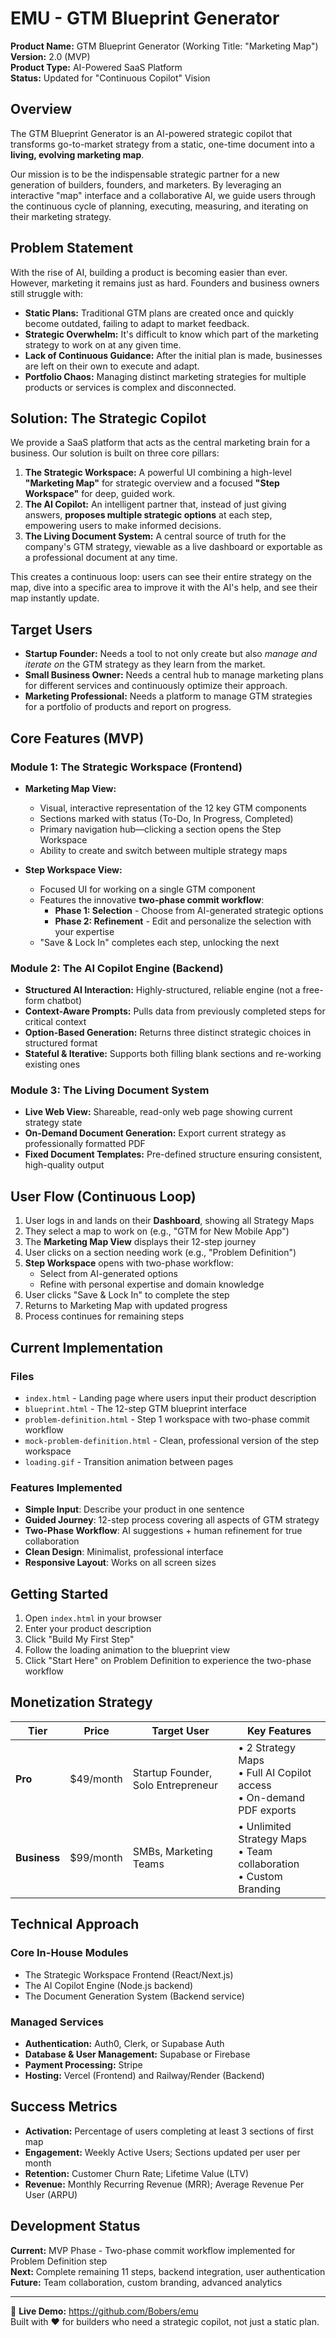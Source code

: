 # EMU - GTM Blueprint Generator

**Product Name:** GTM Blueprint Generator (Working Title: "Marketing Map")  
**Version:** 2.0 (MVP)  
**Product Type:** AI-Powered SaaS Platform  
**Status:** Updated for "Continuous Copilot" Vision

## Overview

The GTM Blueprint Generator is an AI-powered strategic copilot that transforms go-to-market strategy from a static, one-time document into a **living, evolving marketing map**.

Our mission is to be the indispensable strategic partner for a new generation of builders, founders, and marketers. By leveraging an interactive "map" interface and a collaborative AI, we guide users through the continuous cycle of planning, executing, measuring, and iterating on their marketing strategy.

## Problem Statement

With the rise of AI, building a product is becoming easier than ever. However, marketing it remains just as hard. Founders and business owners still struggle with:

- **Static Plans:** Traditional GTM plans are created once and quickly become outdated, failing to adapt to market feedback.
- **Strategic Overwhelm:** It's difficult to know which part of the marketing strategy to work on at any given time.
- **Lack of Continuous Guidance:** After the initial plan is made, businesses are left on their own to execute and adapt.
- **Portfolio Chaos:** Managing distinct marketing strategies for multiple products or services is complex and disconnected.

## Solution: The Strategic Copilot

We provide a SaaS platform that acts as the central marketing brain for a business. Our solution is built on three core pillars:

1. **The Strategic Workspace:** A powerful UI combining a high-level **"Marketing Map"** for strategic overview and a focused **"Step Workspace"** for deep, guided work.
2. **The AI Copilot:** An intelligent partner that, instead of just giving answers, **proposes multiple strategic options** at each step, empowering users to make informed decisions.
3. **The Living Document System:** A central source of truth for the company's GTM strategy, viewable as a live dashboard or exportable as a professional document at any time.

This creates a continuous loop: users can see their entire strategy on the map, dive into a specific area to improve it with the AI's help, and see their map instantly update.

## Target Users

- **Startup Founder:** Needs a tool to not only create but also *manage and iterate on* the GTM strategy as they learn from the market.
- **Small Business Owner:** Needs a central hub to manage marketing plans for different services and continuously optimize their approach.
- **Marketing Professional:** Needs a platform to manage GTM strategies for a portfolio of products and report on progress.

## Core Features (MVP)

### Module 1: The Strategic Workspace (Frontend)
- **Marketing Map View:**
  - Visual, interactive representation of the 12 key GTM components
  - Sections marked with status (To-Do, In Progress, Completed)
  - Primary navigation hub—clicking a section opens the Step Workspace
  - Ability to create and switch between multiple strategy maps

- **Step Workspace View:**
  - Focused UI for working on a single GTM component
  - Features the innovative **two-phase commit workflow**:
    - **Phase 1: Selection** - Choose from AI-generated strategic options
    - **Phase 2: Refinement** - Edit and personalize the selection with your expertise
  - "Save & Lock In" completes each step, unlocking the next

### Module 2: The AI Copilot Engine (Backend)
- **Structured AI Interaction:** Highly-structured, reliable engine (not a free-form chatbot)
- **Context-Aware Prompts:** Pulls data from previously completed steps for critical context
- **Option-Based Generation:** Returns three distinct strategic choices in structured format
- **Stateful & Iterative:** Supports both filling blank sections and re-working existing ones

### Module 3: The Living Document System
- **Live Web View:** Shareable, read-only web page showing current strategy state
- **On-Demand Document Generation:** Export current strategy as professionally formatted PDF
- **Fixed Document Templates:** Pre-defined structure ensuring consistent, high-quality output

## User Flow (Continuous Loop)

1. User logs in and lands on their **Dashboard**, showing all Strategy Maps
2. They select a map to work on (e.g., "GTM for New Mobile App")
3. The **Marketing Map View** displays their 12-step journey
4. User clicks on a section needing work (e.g., "Problem Definition")
5. **Step Workspace** opens with two-phase workflow:
   - Select from AI-generated options
   - Refine with personal expertise and domain knowledge
6. User clicks "Save & Lock In" to complete the step
7. Returns to Marketing Map with updated progress
8. Process continues for remaining steps

## Current Implementation

### Files
- `index.html` - Landing page where users input their product description
- `blueprint.html` - The 12-step GTM blueprint interface
- `problem-definition.html` - Step 1 workspace with two-phase commit workflow
- `mock-problem-definition.html` - Clean, professional version of the step workspace
- `loading.gif` - Transition animation between pages

### Features Implemented
- **Simple Input**: Describe your product in one sentence
- **Guided Journey**: 12-step process covering all aspects of GTM strategy
- **Two-Phase Workflow**: AI suggestions + human refinement for true collaboration
- **Clean Design**: Minimalist, professional interface
- **Responsive Layout**: Works on all screen sizes

## Getting Started

1. Open `index.html` in your browser
2. Enter your product description
3. Click "Build My First Step"
4. Follow the loading animation to the blueprint view
5. Click "Start Here" on Problem Definition to experience the two-phase workflow

## Monetization Strategy

| Tier | Price | Target User | Key Features |
|------|-------|-------------|--------------|
| **Pro** | $49/month | Startup Founder, Solo Entrepreneur | • 2 Strategy Maps<br>• Full AI Copilot access<br>• On-demand PDF exports |
| **Business** | $99/month | SMBs, Marketing Teams | • Unlimited Strategy Maps<br>• Team collaboration<br>• Custom Branding |

## Technical Approach

### Core In-House Modules
- The Strategic Workspace Frontend (React/Next.js)
- The AI Copilot Engine (Node.js backend)
- The Document Generation System (Backend service)

### Managed Services
- **Authentication:** Auth0, Clerk, or Supabase Auth
- **Database & User Management:** Supabase or Firebase  
- **Payment Processing:** Stripe
- **Hosting:** Vercel (Frontend) and Railway/Render (Backend)

## Success Metrics

- **Activation:** Percentage of users completing at least 3 sections of first map
- **Engagement:** Weekly Active Users; Sections updated per user per month
- **Retention:** Customer Churn Rate; Lifetime Value (LTV)
- **Revenue:** Monthly Recurring Revenue (MRR); Average Revenue Per User (ARPU)

## Development Status

**Current:** MVP Phase - Two-phase commit workflow implemented for Problem Definition step  
**Next:** Complete remaining 11 steps, backend integration, user authentication  
**Future:** Team collaboration, custom branding, advanced analytics

---

🚀 **Live Demo:** https://github.com/Bobers/emu  
Built with ❤️ for builders who need a strategic copilot, not just a static plan.